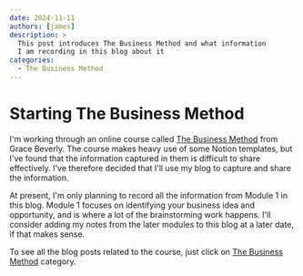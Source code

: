 ```yaml
---
date: 2024-11-11
authors: [james]
description: >
  This post introduces The Business Method and what information
  I am recording in this blog about it
categories:
  - The Business Method
---
```


# Starting The Business Method

I'm working through an online course called [The Business Method](https://productivitymethod.com/pages/the-business-method) from Grace Beverly. The course makes heavy use of some Notion templates, but I've found that the information captured in them is difficult to share effectively. I've therefore decided that I'll use my blog to capture and share the information.

<!-- more -->

At present, I'm only planning to record all the information from Module 1 in this blog. Module 1 focuses on identifying your business idea and opportunity, and is where a lot of the brainstorming work happens. I'll consider adding my notes from the later modules to this blog at a later date, if that makes sense.

To see all the blog posts related to the course, just click on [The Business Method](../../category/the-business-method.md) category.
